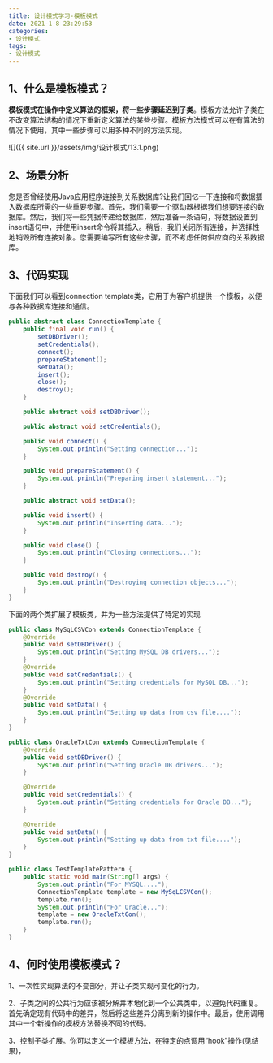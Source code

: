```yaml
---
title: 设计模式学习-模板模式
date: 2021-1-8 23:29:53
categories:
- 设计模式
tags:
- 设计模式
---
```


## 1、什么是模板模式？

​     **模板模式在操作中定义算法的框架，将一些步骤延迟到子类**。模板方法允许子类在不改变算法结构的情况下重新定义算法的某些步骤。模板方法模式可以在有算法的情况下使用，其中一些步骤可以用多种不同的方法实现。

![]({{ site.url }}/assets/img/设计模式/13.1.png)


## 2、场景分析

​       您是否曾经使用Java应用程序连接到关系数据库?让我们回忆一下连接和将数据插入数据库所需的一些重要步骤。首先，我们需要一个驱动器根据我们想要连接的数据库。然后，我们将一些凭据传递给数据库，然后准备一条语句，将数据设置到insert语句中，并使用insert命令将其插入。稍后，我们关闭所有连接，并选择性地销毁所有连接对象。您需要编写所有这些步骤，而不考虑任何供应商的关系数据库。

## 3、代码实现

下面我们可以看到connection template类，它用于为客户机提供一个模板，以便与各种数据库连接和通信。

```java
public abstract class ConnectionTemplate {
    public final void run() {
        setDBDriver();
        setCredentials();
        connect();
        prepareStatement();
        setData();
        insert();
        close();
        destroy();
    }

    public abstract void setDBDriver();

    public abstract void setCredentials();

    public void connect() {
        System.out.println("Setting connection...");
    }

    public void prepareStatement() {
        System.out.println("Preparing insert statement...");
    }

    public abstract void setData();

    public void insert() {
        System.out.println("Inserting data...");
    }

    public void close() {
        System.out.println("Closing connections...");
    }

    public void destroy() {
        System.out.println("Destroying connection objects...");
    }
}

```

下面的两个类扩展了模板类，并为一些方法提供了特定的实现

```java
public class MySqLCSVCon extends ConnectionTemplate {
    @Override
    public void setDBDriver() {
        System.out.println("Setting MySQL DB drivers...");
    }
    @Override
    public void setCredentials() {
        System.out.println("Setting credentials for MySQL DB...");
    }
    @Override
    public void setData() {
        System.out.println("Setting up data from csv file....");
    }
}
```



```java
public class OracleTxtCon extends ConnectionTemplate {
    @Override
    public void setDBDriver() {
        System.out.println("Setting Oracle DB drivers...");
    }

    @Override
    public void setCredentials() {
        System.out.println("Setting credentials for Oracle DB...");
    }

    @Override
    public void setData() {
        System.out.println("Setting up data from txt file....");
    }
}
```

```java
public class TestTemplatePattern {
    public static void main(String[] args) {
        System.out.println("For MYSQL....");
        ConnectionTemplate template = new MySqLCSVCon();
        template.run();
        System.out.println("For Oracle...");
        template = new OracleTxtCon();
        template.run();
    }
}
```

## 4、何时使用模板模式？

1、一次性实现算法的不变部分，并让子类实现可变化的行为。

2、子类之间的公共行为应该被分解并本地化到一个公共类中，以避免代码重复。首先确定现有代码中的差异，然后将这些差异分离到新的操作中。最后，使用调用其中一个新操作的模板方法替换不同的代码。

3、控制子类扩展。你可以定义一个模板方法，在特定的点调用“hook”操作(见结果)，
